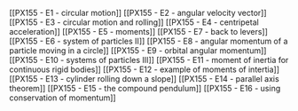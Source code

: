 [[PX155 - E1 - circular motion]]
[[PX155 - E2 - angular velocity vector]]
[[PX155 - E3 - circular motion and rolling]]
[[PX155 - E4 - centripetal acceleration]]
[[PX155 - E5 - moments]]
[[PX155 - E7 - back to levers]]
[[PX155 - E6 - system of particles II]]
[[PX155 - E8 - angular momentum of a particle moving in a circle]]
[[PX155 - E9 - orbital angular momentum]]
[[PX155 - E10 - systems of particles III]]
[[PX155 - E11 - moment of inertia for continuous rigid bodies]]
[[PX155 - E12 - example of moments of intertia]]
[[PX155 - E13 - cylinder rolling down a slope]]
[[PX155 - E14 - parallel axis theorem]]
[[PX155 - E15 - the compound pendulum]]
[[PX155 - E16 - using conservation of momentum]]